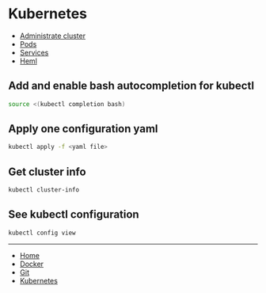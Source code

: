 # Kubernetes

- [Administrate cluster](./admin.md)
- [Pods](./pod.md)
- [Services](./svc.md)
- [Heml](./helm.md)

## Add and enable bash autocompletion for kubectl

```bash
source <(kubectl completion bash)
```

## Apply one configuration yaml

```bash
kubectl apply -f <yaml file>
```

## Get cluster info

```bash
kubectl cluster-info
```

## See kubectl configuration

```bash
kubectl config view
```

***

- [Home](/README.md)
- [Docker](/docker/README.md)
- [Git](/git/README.md)
- [Kubernetes](/k8s/README.md)
